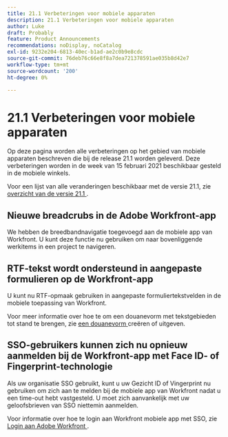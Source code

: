 ```yaml
---
title: 21.1 Verbeteringen voor mobiele apparaten
description: 21.1 Verbeteringen voor mobiele apparaten
author: Luke
draft: Probably
feature: Product Announcements
recommendations: noDisplay, noCatalog
exl-id: 9232e204-6813-40ec-b1ad-ae2c0b9e8cdc
source-git-commit: 76deb76c66e8f8a7dea721378591ae035b8d42e7
workflow-type: tm+mt
source-wordcount: '200'
ht-degree: 0%

---
```


# 21.1 Verbeteringen voor mobiele apparaten

Op deze pagina worden alle verbeteringen op het gebied van mobiele apparaten beschreven die bij de release 21.1 worden geleverd. Deze verbeteringen worden in de week van 15 februari 2021 beschikbaar gesteld in de mobiele winkels.

Voor een lijst van alle veranderingen beschikbaar met de versie 21.1, zie [ overzicht van de versie 21.1 ](../../../product-announcements/product-releases/21.1-release-activity/21-1-release-overview.md).

## Nieuwe breadcrubs in de Adobe Workfront-app

We hebben de breedbandnavigatie toegevoegd aan de mobiele app van Workfront. U kunt deze functie nu gebruiken om naar bovenliggende werkitems in een project te navigeren.

## RTF-tekst wordt ondersteund in aangepaste formulieren op de Workfront-app

U kunt nu RTF-opmaak gebruiken in aangepaste formuliertekstvelden in de mobiele toepassing van Workfront.

Voor meer informatie over hoe te om een douanevorm met tekstgebieden tot stand te brengen, zie [ een douanevorm ](../../../administration-and-setup/customize-workfront/create-manage-custom-forms/create-or-edit-a-custom-form.md) creëren of uitgeven.

## SSO-gebruikers kunnen zich nu opnieuw aanmelden bij de Workfront-app met Face ID- of Fingerprint-technologie

Als uw organisatie SSO gebruikt, kunt u uw Gezicht ID of Vingerprint nu gebruiken om zich aan te melden bij de mobiele app van Workfront nadat u een time-out hebt vastgesteld. U moet zich aanvankelijk met uw geloofsbrieven van SSO niettemin aanmelden.

Voor informatie over hoe te login aan Workfront mobiele app met SSO, zie [ Login aan Adobe Workfront ](../../../workfront-basics/manage-your-account-and-profile/managing-your-workfront-account/log-in-to-workfront.md).
